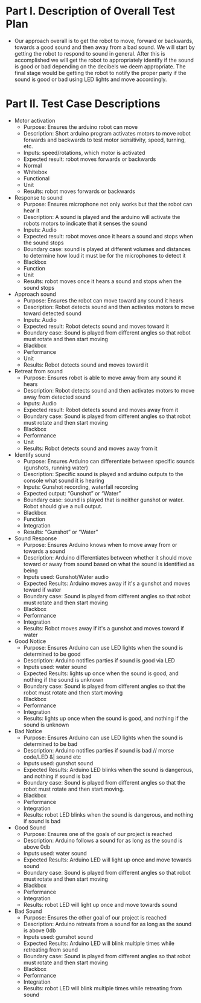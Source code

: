 # Part I. Description of Overall Test Plan
- Our approach overall is to get the robot to move, forward or backwards, towards a good sound and then away from a bad sound. We will start by getting the robot to respond to sound in general. After this is accomplished we will get the robot to appropriately identify if the sound is good or bad depending on the decibels we deem appropriate. The final stage would be getting the robot to notify the proper party if the sound is good or bad using LED lights and move accordingly.
# Part II. Test Case Descriptions
* Motor activation
  *  Purpose: Ensures the arduino robot can move
  * Description: Short arduino program activates motors to move robot forwards and backwards to test motor sensitivity, speed, turning, etc.
  * Inputs: speed/rotations, which motor is activated
  * Expected result: robot moves forwards or backwards
  * Normal
  * Whitebox 
  * Functional
  * Unit 
  * Results: robot moves forwards or backwards
* Response to sound
  * Purpose: Ensures microphone not only works but that the robot can hear it 
  * Description: A sound is played and the arduino will activate the robots motors to indicate that it senses the sound
  * Inputs: Audio 
  * Expected result: robot moves once it hears a sound and stops when the sound stops
  * Boundary case: sound is played at different volumes and distances to determine how loud it must be for the microphones to detect it
  * Blackbox 
  * Function 
  * Unit
  * Results: robot moves once it hears a sound and stops when the sound stops
* Approach sound
  * Purpose: Ensures the robot can move toward any sound it hears 
  * Description: Robot detects sound and then activates motors to move toward detected sound
  * Inputs: Audio
  * Expected result: Robot detects sound and moves toward it
  * Boundary case: Sound is played from different angles so that robot must rotate and then start moving
  * Blackbox 
  * Performance
  * Unit 
  * Results: Robot detects sound and moves toward it
* Retreat from sound
  * Purpose: Ensures robot is able to move away from any sound it hears
  * Description: Robot detects sound and then activates motors to move away from detected sound
  * Inputs: Audio
  * Expected result: Robot detects sound and moves away from it
  * Boundary case: Sound is played from different angles so that robot must rotate and then start moving
  * Blackbox
  * Performance
  * Unit 
  * Results:  Robot detects sound and moves away from it
* Identify sound
  * Purpose: Ensures Arduino can differentiate between specific sounds (gunshots, running water)
  * Description: Specific sound is played and arduino outputs to the console what sound it is hearing
  * Inputs: Gunshot recording, waterfall recording
  * Expected output: “Gunshot” or “Water”
  * Boundary case: sound is played that is neither gunshot or water. Robot should give a null output.
  * Blackbox
  * Function
  * Integration
  * Results: “Gunshot” or “Water”
* Sound Response
  * Purpose: Ensures Arduino knows when to move away from or towards a sound
  * Description: Arduino differentiates between whether it should move toward or away from sound based on what the sound is identified as being
  * Inputs used: Gunshot/Water audio
  * Expected Results: Arduino moves away if it's a gunshot and moves toward if water
  * Boundary case: Sound is played from different angles so that robot must rotate and then start moving
  * Blackbox
  * Performance 
  * Integration
  * Results: Robot moves away if it's a gunshot and moves toward if water
* Good Notice
  * Purpose: Ensures Arduino can use LED lights when the sound is determined to be good
  * Description: Arduino notifies parties if sound is good via LED 
  * Inputs used: water sound
  * Expected Results: lights up once when the sound is good, and nothing if the sound is unknown
  * Boundary case: Sound is played from different angles so that the robot must rotate and then start moving
  * Blackbox
  * Performance
  * Integration
  * Results: lights up once when the sound is good, and nothing if the sound is unknown
* Bad Notice 
  * Purpose: Ensures Arduino can use LED lights when the sound is determined to be bad
  * Description: Arduino notifies parties if sound is bad // morse code/LED &| sound etc
  * Inputs used: gunshot sound
  * Expected Results: Arduino LED blinks when the sound is dangerous, and nothing if sound is bad
  * Boundary case: Sound is played from different angles so that the robot must rotate and then start moving.
  * Blackbox
  * Performance
  * Integration
  * Results: robot LED blinks when the sound is dangerous, and nothing if sound is bad
* Good Sound
  * Purpose: Ensures one of the goals of our project is reached 
  * Description: Arduino follows a sound for as long as the sound is above 0db
  * Inputs used: water sound
  * Expected Results: Arduino LED will light up once and move towards sound
  * Boundary case: Sound is played from different angles so that robot must rotate and then start moving
  * Blackbox
  * Performance
  * Integration
  * Results: robot LED will light up once and move towards sound
* Bad Sound
  * Purpose: Ensures the other goal of our project is reached 
  * Description: Arduino retreats from a sound for as long as the sound is above 0db
  * Inputs used: gunshot sound
  * Expected Results: Arduino LED will blink multiple times while retreating from sound
  * Boundary case: Sound is played from different angles so that robot must rotate and then start moving
  * Blackbox
  * Performance
  * Integration
  * Results: robot LED will blink multiple times while retreating from sound
